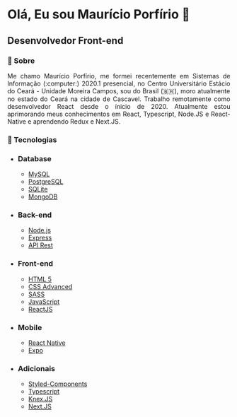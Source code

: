 <!--
**mauricio-msp/mauricio-msp** is a ✨ _special_ ✨ repository because its `README.md` (this file) appears on your GitHub profile.

Here are some ideas to get you started:

- 🔭 I’m currently working on ...
- 🌱 I’m currently learning ...
- 👯 I’m looking to collaborate on ...
- 🤔 I’m looking for help with ...
- 💬 Ask me about ...
- 📫 How to reach me: ...
- 😄 Pronouns: ...
- ⚡ Fun fact: ...
-->

# Olá, Eu sou Maurício Porfírio 👋

## Desenvolvedor Front-end

### 📝 Sobre
<p align="justify">
Me chamo Maurício Porfírio, me formei recentemente em Sistemas de Informação (:computer:) 2020.1 presencial, no Centro Universitário Estácio do Ceará - Unidade Moreira Campos, sou do Brasil (🇧🇷), moro atualmente no estado do Ceará na cidade de Cascavel. Trabalho remotamente como desenvolvedor React desde o ínicio de 2020. Atualmente estou aprimorando meus conhecimentos em React, Typescript, Node.JS e React-Native e aprendendo Redux e Next.JS.
</p>

### :rocket: Tecnologias

- ### **Database**
  -  [MySQL](https://www.mysql.com/)
  -  [PostgreSQL](https://www.postgresql.org/)
  -  [SQLite](https://www.sqlite.org/index.html)
  -  [MongoDB](https://docs.mongodb.com/manual/l)
- ### **Back-end**
  -  [Node.js](https://nodejs.org/en/)
  -  [Express](https://expressjs.com/)
  -  [API Rest](https://canaltech.com.br/software/o-que-e-api/#:~:text=API%20%C3%A9%20um%20conjunto%20de,Interface%20de%20Programa%C3%A7%C3%A3o%20de%20Aplicativos%22.)
- ### **Front-end**
  -  [HTML 5](https://developer.mozilla.org/pt-BR/docs/Web/HTML/HTML5)
  -  [CSS Advanced](https://www.w3schools.com/css/)
  -  [SASS](https://sass-lang.com/)
  -  [JavaScript](https://developer.mozilla.org/pt-BR/docs/Aprender/JavaScript)
  -  [ReactJS](https://reactjs.org/)
- ### **Mobile**
  -  [React Native](https://reactnative.dev/)
  -  [Expo](https://expo.io/)
- ### **Adicionais** 
  -  [Styled-Components](https://styled-components.com/)
  -  [Typescript](https://www.typescriptlang.org/)
  -  [Knex.JS](http://knexjs.org/)
  -  [Next.JS](https://nextjs.org/docs/basic-features/typescript)


